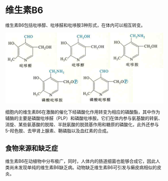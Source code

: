# 维生素B6

维生素B6包括吡哆醇、吡哆醛和吡哆胺3种形式，在体内可以相互转变。

![](1.5.png)

细胞内的维生素B6在激酶的催化下经磷酸化作用转变为相应的磷酸酯，其中作为辅酶的主要是磷酸吡哆醛（PLP）和磷酸吡哆胺。它们在体内参与氨基酸的转氨、消旋、某些氨基酸的脱羧、半胱氨酸的脱巯基作用和糖原的磷酸化，此外还参与5-羟色胺、去甲肾上腺素、鞘磷脂以及血红素的合成。

## 食物来源和缺乏症

维生素B6在动植物中分布极广，同时，人体内的肠道细菌也能够合成它，因此人类尚未发现单纯的维生素B6缺乏病。动物缺乏维生素B6可引发与癞皮病相似的皮炎。